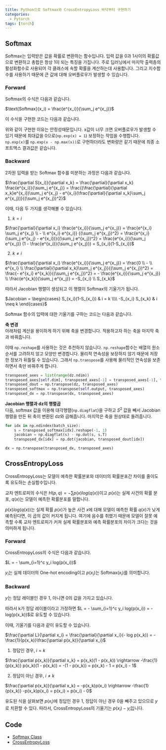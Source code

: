 ```yaml
---
title: Python으로 Softmax와 CrossEntropyLoss 바닥부터 구현하기
categories:
  - Pytorch
tags: [torch]
---
```

## Softmax
Softmax는 입력받은 값을 확률로 변환하는 함수입니다. 입력 값을 0과 1사이의 확률값으로 변환하고 총합은 항상 1이 되는 특징을 가집니다. 주로 딥러닝에서 마지막 출력층의 활성화함수로 사용되어 각 클래스에 속할 확률을 계산하는데 사용합니다. 그리고 지수함수를 사용하기 때문에 큰 값에 대해 오버플로우가 발생할 수 있습니다.

### Forward
Softmax의 수식은 다음과 같습니다.

$\text{Softmax}(x_i) = \frac{e^{x_i}}{\sum_j e^{x_j}}$

이 수식을 구현한 코드는 다음과 같습니다.

<script src="https://gist.github.com/emeraldgoose/16326706b8cc37c31eb8da0ae27e97b1.js"></script>

위와 같이 구현한 이유는 안정성때문입니다. x값이 너무 크면 오버플로우가 발생할 수 있기 때문에 최대값을 0으로(`np.exp(x) = 1`) 보정하는 작업을 수행합니다. `np.exp(x)`를 `np.exp(x - np.max(x))`로 구현하더라도 변화량은 같기 때문에 최종 소프트맥스 결과값은 같습니다.

### Backward
2차원 입력을 받는 Softmax 함수를 미분하는 과정은 다음과 같습니다.

$\frac{\partial S(x_i)}{\partial x_k} = \frac{\partial}{\partial x_k} \frac{e^{x_i}}{\sum_j e^{x_j}} = \frac{(\frac{\partial}{\partial x_k}e^{x_i})\sum_j e^{x_j} - e^{x_i}(\frac{\partial}{\partial x_k}\sum_j e^{x_j})}{(\sum_j e^{x_j})^2}$

이때, 다음 두 가지를 생각해볼 수 있습니다.

1) $k = i$

$\frac{\partial}{\partial x_i} \frac{e^{x_i}}{\sum_j e^{x_j}} = \frac{e^{x_i} \sum_j e^{x_j} \\ - \\ e^{x_i} e^{x_i}} {(\sum_j e^{x_j})^2} = \frac{e^{x_i}(\sum_j e^{x_j} - e^{x_i})}{(\sum_j e^{x_j})^2} = \frac{e^{x_i}}{\sum_j e^{x_j}} (1 - \frac{e^{x_i}}{\sum_j e^{x_j}}) = S_{x_i}(1-S_{x_i})$

2) $k \neq i$

$\frac{\partial}{\partial x_i} \frac{e^{x_i}}{\sum_j e^{x_j}} = \frac{0 \\ - \\ e^{x_i} \\ \frac{\partial}{\partial x_k}\sum_j e^{x_j}}{(\sum_j e^{x_j})^2} = \frac{- e^{x_i} e^{x_k}}{(\sum_j e^{x_j})^2} = - \frac{e^{x_i}}{\sum_j e^{x_j}} \\ \frac{e^{x_k}}{\sum_j e^{x_j}} = -S_{x_i} \\ S_{x_k}$

따라서 Jacobian 행렬이 생성되고 이 행렬이 Softmax의 기울기가 됩니다.

$Jacobian = \begin{cases} 
S_{x_i}(1-S_{x_i}) & i = k \\\\ 
-S_{x_i} S_{x_k} & i \neq k 
\end{cases}$

Softmax 함수의 입력에 대한 기울기를 구하는 코드는 다음과 같습니다.

<script src="https://gist.github.com/emeraldgoose/a1bb6f44b227ca37a451612f68213223.js"></script>

**축 변경**  
아래처럼 계산을 용이하게 하기 위해 축을 변경합니다. 적용하고자 하는 축을 마지막 축과 바꿔줍니다. 

이때 `np.reshape`를 사용하는 것은 추천하지 않습니다. `np.reshape`함수는 배열의 원소 순서를 고려하지 않고 모양만 변경합니다. 물리적 연속성을 보장하지 않기 때문에 저장한 정보가 뒤틀릴 수 있습니다. 그래서 `np.transpose`를 사용해 물리적인 연속성을 보존하면서 축만 바꿔주게 합니다.

```python
transposed_axes = list(range(dz.ndim))
transposed_axes[self.dim], transposed_axes[-1] = transposed_axes[-1], transposed_axes[self.dim]
transposed_dout = np.transpose(dz, transposed_axes)
transposed_softmax = np.transpose(self.output, transposed_axes)
transposed_dx = np.transpose(dx, transposed_axes)
```

**Jacobian 행렬과 dz의 행렬곱**  
다음, softmax 값을 이용해 대각행렬(`np.diagflat`)을 구하고 $S^2$ 값을 빼서 Jacobian 행렬을 만든 뒤 축이 변환된 dz와 곱해줍니다. 
마지막은 축을 원상태로 돌려줍니다.
```python
for idx in np.ndindex(batch_size):
    s = transposed_softmax[idx].reshape(-1, 1)
    jacobian = np.diagflat(s) - np.dot(s, s.T)
    transposed_dx[idx] = np.dot(jacobian, transposed_dout[idx])

dx = np.transpose(transposed_dx, transposed_axes)
```

## CrossEntropyLoss
CrossEntropyLoss는 모델이 예측한 확률분포와 데이터의 확률분포간 차이를 줄이도록 유도하는 손실함수입니다. 

교차 엔트로피의 수식은 $H(p,q) = -\sum p(x) log(q(x))$이고 $p(x)$는 실제 사건의 확률 분포, $q(x)$는 모델이 예측한 확률분포를 말합니다.

$p(x)log(q(x))$는 실제 확률 $p(x)$가 높은 사건 $x$에 대해 모델이 예측한 확률 $q(x)$가 낮게 예측된다면, 이 곱의 값이 커지게 됩니다. 
여기에 음수를 취했기 때문에 모델이 잘못 예측할 수록 교차 엔트로피가 커져 실제 확률분포와 예측 확률분포의 차이가 크다는 것을 의미하게 됩니다.

### Forward
CrossEntropyLoss의 수식은 다음과 같습니다.

$L = - \sum_{i=1}^c y_i log(p(x_i))$

$y_i$는 실제 데이터의 One-hot encoding이고 $p(x_i)$는 $\text{Softmax}(x_i)$를 의미합니다.

<script src="https://gist.github.com/emeraldgoose/8917e4f3ab587bb59e53828cc8004b81.js"></script>

### Backward
$y$는 정답 레이블인 경우 1, 아니면 0의 값을 가지고 있습니다. 

따라서 k가 정답 레이블이라고 가정하면 $L = - \sum_{i=1}^c y_i log(p(x_i)) = -log(p(x_k))$로 유도할 수 있습니다.

이때, 기울기를 다음과 같이 유도할 수 있습니다.

$\frac{\partial L}{\partial x_i} = \frac{\partial}{\partial x_i}(- log p(x_k)) = - \frac{1}{p(x_k)}\frac{\partial p(x_k)}{\partial x_i}$

1) 정답인 경우, $i = k$

$\frac{\partial p(x_k)}{\partial x_k} = p(x_k)(1 - p(x_k)) \rightarrow -\frac{1}{p(x_k)} p(x_k)(1 - p(x_k)) = -(1 - p(x_k)) = p(x_k) - 1 = p(x_i) - 1$

2) 정답이 아닌 경우, $i \neq k$

$\frac{\partial p(x_k)}{\partial x_k} = -p(x_k)p(x_i) \rightarrow -\frac{1}{p(x_k)} -p(x_k)p(x_i) = p(x_i) = p(x_i) - 0$

유도된 식을 살펴보면 $p(x_i)$에 정답인 경우 1, 정답이 아닌 경우 0을 빼주고 있으므로 $y$로 치환할 수 있다. 따라서, CrossEntropyLoss의 기울기는 $p(x_i) - y_i$입니다.

<script src="https://gist.github.com/emeraldgoose/139b6199df3edfa26a078bfb20712645.js"></script>

## Code
- [Softmax Class](https://github.com/emeraldgoose/hcrot/blob/master/hcrot/layers/activation.py#L7)
- [CrossEntropyLoss](https://github.com/emeraldgoose/hcrot/blob/master/hcrot/layers/loss.py#L20)